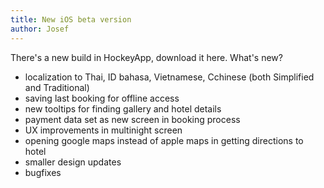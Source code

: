 ```yaml
---
title: New iOS beta version
author: Josef
---
```


There's a new build in HockeyApp, download it here. What's new?

* localization to Thai, ID bahasa, Vietnamese, Cchinese (both Simplified and Traditional)
* saving last booking for offline access
* new tooltips for finding gallery and hotel details
* payment data set as new screen in booking process
* UX improvements in multinight screen
* opening google maps instead of apple maps in getting directions to hotel
* smaller design updates
* bugfixes
